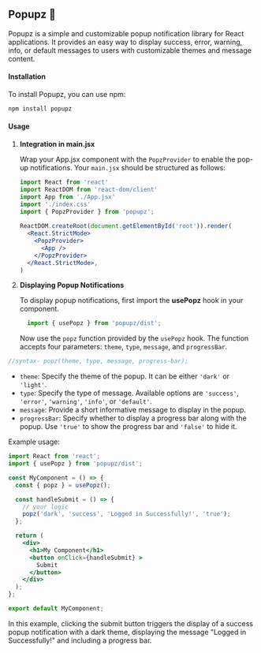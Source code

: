 ## Popupz 🍿

Popupz is a simple and customizable popup notification library for React applications. It provides an easy way to display success, error, warning, info, or default messages to users with customizable themes and message content.

#### Installation

To install Popupz, you can use npm:

```bash
npm install popupz
```

#### Usage

1. **Integration in main.jsx**

   Wrap your App.jsx component with the `PopzProvider` to enable the pop-up notifications. Your `main.jsx` should be structured as follows:

   ```jsx
   import React from 'react'
   import ReactDOM from 'react-dom/client'
   import App from './App.jsx'
   import './index.css'
   import { PopzProvider } from 'popupz';
  
   ReactDOM.createRoot(document.getElementById('root')).render(
     <React.StrictMode>
       <PopzProvider>
         <App />
       </PopzProvider>
     </React.StrictMode>,
   )

   ```

2. **Displaying Popup Notifications**

   To display popup notifications, first import the **usePopz** hook in your component.

   ```jsx
     import { usePopz } from 'popupz/dist';
   ```

   Now use the `popz` function provided by the `usePopz` hook. The function accepts four parameters: `theme`, `type`, `message`, and `progressBar`.

```jsx
//syntax- popz(theme, type, message, progress-bar);
```

   - `theme`: Specify the theme of the popup. It can be either `'dark'` or `'light'`.
   - `type`: Specify the type of message. Available options are `'success'`, `'error'`, `'warning'`, `'info'`, or `'default'`.
   - `message`: Provide a short informative message to display in the popup.
   - `progressBar`: Specify whether to display a progress bar along with the popup. Use `'true'` to show the progress bar and `'false'` to hide it.

   Example usage:

   ```jsx
   import React from 'react';
   import { usePopz } from 'popupz/dist';

   const MyComponent = () => {
     const { popz } = usePopz();

     const handleSubmit = () => {
       // your logic
       popz('dark', 'success', 'Logged in Successfully!', 'true');
     };

     return (
       <div>
         <h1>My Component</h1>
         <button onClick={handleSubmit} >
           Submit
         </button>
       </div>
     );
   };

   export default MyComponent;
   ```

   In this example, clicking the submit button triggers the display of a success popup notification with a dark theme, displaying the message "Logged in Successfully!" and including a progress bar.

